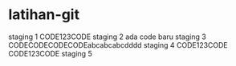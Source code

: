 # latihan-git

staging 1
CODE123CODE
staging 2
ada code baru
staging 3
CODECODECODECODEabcabcabcdddd
staging 4
CODE123CODE
CODE123CODE
staging 5